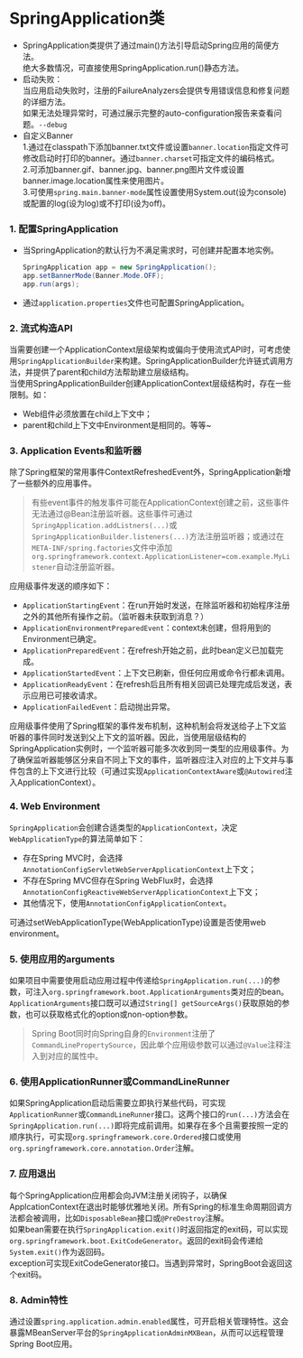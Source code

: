 
# SpringApplication类
+ SpringApplication类提供了通过main()方法引导启动Spring应用的简便方法。  
  绝大多数情况，可直接使用SpringApplication.run()静态方法。
+ 启动失败：  
  当应用启动失败时，注册的FailureAnalyzers会提供专用错误信息和修复问题的详细方法。  
  如果无法处理异常时，可通过展示完整的auto-configuration报告来查看问题。`--debug`
+ 自定义Banner  
  1.通过在classpath下添加banner.txt文件或设置`banner.location`指定文件可修改启动时打印的banner。通过`banner.charset`可指定文件的编码格式。  
  2.可添加banner.gif、banner.jpg、banner.png图片文件或设置banner.image.location属性来使用图片。  
  3.可使用`spring.main.banner-mode`属性设置使用System.out(设为console)或配置的log(设为log)或不打印(设为off)。  
  
### 1. 配置SpringApplication  
+ 当SpringApplication的默认行为不满足需求时，可创建并配置本地实例。  
    ```java
    SpringApplication app = new SpringApplication();                      
    app.setBannerMode(Banner.Mode.OFF);                                   
    app.run(args);                                                        
    ```
+ 通过`application.properties`文件也可配置SpringApplication。

### 2. 流式构造API
当需要创建一个ApplicationContext层级架构或偏向于使用流式API时，可考虑使用`SpringApplicationBuilder`来构建。SpringApplicationBuilder允许链式调用方法，并提供了parent和child方法帮助建立层级结构。  
当使用SpringApplicationBuilder创建ApplicationContext层级结构时，存在一些限制。如：
+ Web组件必须放置在child上下文中；
+ parent和child上下文中Environment是相同的。等等~

### 3. Application Events和监听器
除了Spring框架的常用事件ContextRefreshedEvent外，SpringApplication新增了一些额外的应用事件。
> 有些event事件的触发事件可能在ApplicationContext创建之前，这些事件无法通过@Bean注册监听器。这些事件可通过`SpringApplication.addListners(...)`或`SpringApplicationBuilder.listeners(...)`方法注册监听器；或通过在`META-INF/spring.factories`文件中添加`org.springframework.context.ApplicationListener=com.example.MyListener`自动注册监听器。

应用级事件发送的顺序如下：  
+ `ApplicationStartingEvent`：在run开始时发送，在除监听器和初始程序注册之外的其他所有操作之前。（监听器未获取到消息？）
+ `ApplicationEnvironmentPreparedEvent`：context未创建，但将用到的Environment已确定。
+ `ApplicationPreparedEvent`：在refresh开始之前，此时bean定义已加载完成。
+ `ApplicationStartedEvent`：上下文已刷新，但任何应用或命令行都未调用。
+ `ApplicationReadyEvent`：在refresh后且所有相关回调已处理完成后发送，表示应用已可接收请求。
+ `ApplicationFailedEvent`：启动抛出异常。  

应用级事件使用了Spring框架的事件发布机制，这种机制会将发送给子上下文监听器的事件同时发送到父上下文的监听器。因此，当使用层级结构的SpringApplication实例时，一个监听器可能多次收到同一类型的应用级事件。为了确保监听器能够区分来自不同上下文的事件，监听器应注入对应的上下文并与事件包含的上下文进行比较（可通过实现`ApplicationContextAware`或`@Autowired`注入ApplicationContext）。

### 4. Web Environment
`SpringApplication`会创建合适类型的`ApplicationContext`，决定`WebApplicationType`的算法简单如下：  
+ 存在Spring MVC时，会选择`AnnotationConfigServletWebServerApplicationContext`上下文；
+ 不存在Spring MVC但存在Spring WebFlux时，会选择`AnnotationConfigReactiveWebServerApplicationContext`上下文；
+ 其他情况下，使用`AnnotationConfigApplicationContext`。  

可通过setWebApplicationType(WebApplicationType)设置是否使用web environment。

### 5. 使用应用的arguments
如果项目中需要使用启动应用过程中传递给`SpringApplication.run(...)`的参数，可注入`org.springframework.boot.ApplicationArguments`类对应的bean。`ApplicationArguments`接口既可以通过`String[] getSourceArgs()`获取原始的参数，也可以获取格式化的option或non-option参数。  

> Spring Boot同时向Spring自身的`Environment`注册了`CommandLinePropertySource`，因此单个应用级参数可以通过`@Value`注释注入到对应的属性中。

### 6. 使用ApplicationRunner或CommandLineRunner
如果SpringApplication启动后需要立即执行某些代码，可实现`ApplicationRunner`或`CommandLineRunner`接口。这两个接口的`run(...)`方法会在`SpringApplication.run(...)`即将完成前调用。如果存在多个且需要按照一定的顺序执行，可实现`org.springframework.core.Ordered`接口或使用`org.springframework.core.annotation.Order`注解。  

### 7. 应用退出
每个SpringApplication应用都会向JVM注册关闭钩子，以确保ApplcationContext在退出时能够优雅地关闭。所有Spring的标准生命周期回调方法都会被调用，比如`DisposableBean`接口或`@PreDestroy`注解。  
如果bean需要在执行`SpringApplication.exit()`时返回指定的exit码，可以实现`org.springframework.boot.ExitCodeGenerator`。返回的exit码会传递给`System.exit()`作为返回码。  
exception可实现ExitCodeGenerator接口。当遇到异常时，SpringBoot会返回这个exit码。

### 8. Admin特性
通过设置`spring.application.admin.enabled`属性，可开启相关管理特性。这会暴露MBeanServer平台的`SpringApplicationAdminMXBean`，从而可以远程管理Spring Boot应用。  
    